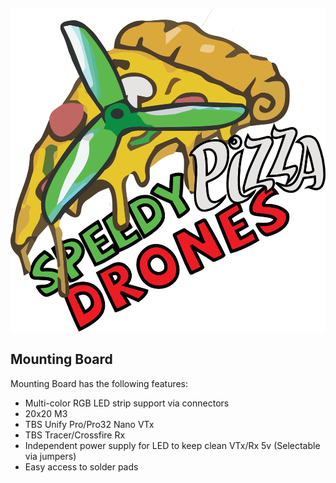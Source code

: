 ![SpeedyPizzaDrones](https://github.com/Barux/SpeedyPizzaDrones/blob/main/SPD%20LOGO/SpeedyPizzaDrones_T2.png)



## Mounting Board 
Mounting Board has the following features:

* Multi-color RGB LED strip support via connectors
* 20x20 M3
* TBS Unify Pro/Pro32 Nano VTx
* TBS Tracer/Crossfire Rx
* Independent power supply for LED to keep clean VTx/Rx 5v (Selectable via jumpers)
* Easy access to solder pads


